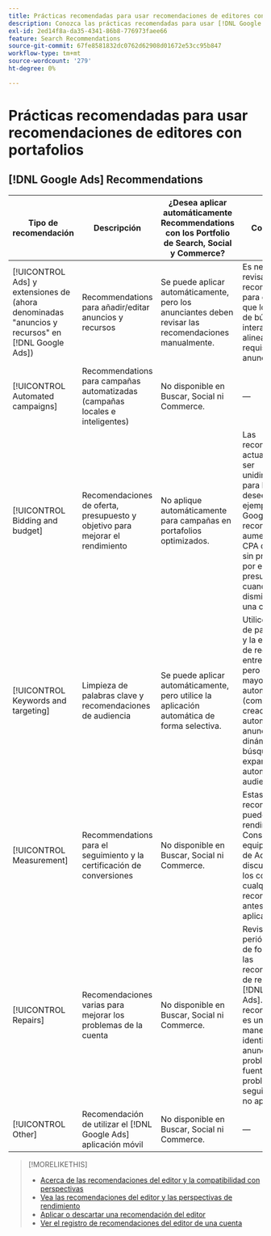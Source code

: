 ```yaml
---
title: Prácticas recomendadas para usar recomendaciones de editores con portafolios
description: Conozca las prácticas recomendadas para usar [!DNL Google Ads] recomendaciones con sus portafolios de Search, Social y Commerce.
exl-id: 2ed14f8a-da35-4341-86b8-776973faee66
feature: Search Recommendations
source-git-commit: 67fe8581832dc0762d62908d01672e53cc95b847
workflow-type: tm+mt
source-wordcount: '279'
ht-degree: 0%

---
```


# Prácticas recomendadas para usar recomendaciones de editores con portafolios

<!-- Add info for MS once we have it ..." 

*[!DNL Google Ads] and [!DNL Microsoft Advertising] accounts*
 
-->

## [!DNL Google Ads] Recommendations

| Tipo de recomendación | Descripción | ¿Desea aplicar automáticamente Recommendations con los Portfolio de Search, Social y Commerce? | Comentarios |
|--- |--- |--- |--- |
| [!UICONTROL Ads] y extensiones de (ahora denominadas &quot;anuncios y recursos&quot; en [!DNL Google Ads]) | Recommendations para añadir/editar anuncios y recursos | Se puede aplicar automáticamente, pero los anunciantes deben revisar las recomendaciones manualmente. | Es necesario revisar las recomendaciones para garantizar que los anuncios de búsqueda interactivos estén alineados con los requisitos del anunciante. |
| [!UICONTROL Automated campaigns] | Recommendations para campañas automatizadas (campañas locales e inteligentes) | No disponible en Buscar, Social ni Commerce. | — |
| [!UICONTROL Bidding and budget] | Recomendaciones de oferta, presupuesto y objetivo para mejorar el rendimiento | No aplique automáticamente para campañas en portafolios optimizados. | Las recomendaciones actuales pueden ser unidimensionales para los fines que desee. Por ejemplo, [!DNL Google Ads] recomienda un aumento de la CPA de Target, sin preocuparse por el presupuesto, cuando los clics disminuyen para una campaña. |
| [!UICONTROL Keywords and targeting] | Limpieza de palabras clave y recomendaciones de audiencia | Se puede aplicar automáticamente, pero utilice la aplicación automática de forma selectiva. | Utilice la limpieza de palabras clave y la eliminación de redundancias entre campañas, pero evite una mayor automatización (como la creación automática de anuncios dinámicos de búsqueda o la expansión automática de audiencias). |
| [!UICONTROL Measurement] | Recommendations para el seguimiento y la certificación de conversiones | No disponible en Buscar, Social ni Commerce. | Estas recomendaciones pueden afectar al rendimiento. Consulte con su equipo de cuenta de Adobe para discutir los pros y los contras de cualquier recomendación antes de aplicarla. |
| [!UICONTROL Repairs] | Recomendaciones varias para mejorar los problemas de la cuenta | No disponible en Buscar, Social ni Commerce. | Revisar periódicamente de forma manual las recomendaciones de reparación en [!DNL Google Ads]. Este tipo de recomendación es una buena manera de identificar anuncios, problemas de fuentes, problemas de seguimiento, etc. no aprobados. |
| [!UICONTROL Other] | Recomendación de utilizar el [!DNL Google Ads] aplicación móvil | No disponible en Buscar, Social ni Commerce. | — |

>[!MORELIKETHIS]
>
>* [Acerca de las recomendaciones del editor y la compatibilidad con perspectivas](recommendation-support.md)
>* [Vea las recomendaciones del editor y las perspectivas de rendimiento](recommendation-view.md)
>* [Aplicar o descartar una recomendación del editor](recommendation-apply-dismiss.md)
>* [Ver el registro de recomendaciones del editor de una cuenta](recommendation-view-log.md)
